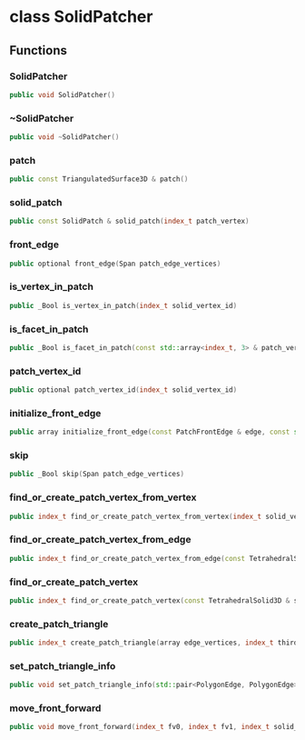 # class SolidPatcher


## Functions

### SolidPatcher

```cpp
public void SolidPatcher()
```


### ~SolidPatcher

```cpp
public void ~SolidPatcher()
```


### patch

```cpp
public const TriangulatedSurface3D & patch()
```


### solid_patch

```cpp
public const SolidPatch & solid_patch(index_t patch_vertex)
```


### front_edge

```cpp
public optional front_edge(Span patch_edge_vertices)
```


### is_vertex_in_patch

```cpp
public _Bool is_vertex_in_patch(index_t solid_vertex_id)
```


### is_facet_in_patch

```cpp
public _Bool is_facet_in_patch(const std::array<index_t, 3> & patch_vertices)
```


### patch_vertex_id

```cpp
public optional patch_vertex_id(index_t solid_vertex_id)
```


### initialize_front_edge

```cpp
public array initialize_front_edge(const PatchFrontEdge & edge, const std::array<index_t, 2> & solid_edge_vertices)
```


### skip

```cpp
public _Bool skip(Span patch_edge_vertices)
```


### find_or_create_patch_vertex_from_vertex

```cpp
public index_t find_or_create_patch_vertex_from_vertex(index_t solid_vertex)
```


### find_or_create_patch_vertex_from_edge

```cpp
public index_t find_or_create_patch_vertex_from_edge(const TetrahedralSolid3D & solid, index_t solid_edge)
```


### find_or_create_patch_vertex

```cpp
public index_t find_or_create_patch_vertex(const TetrahedralSolid3D & solid, const SolidPatch & patch)
```


### create_patch_triangle

```cpp
public index_t create_patch_triangle(array edge_vertices, index_t third_vertex)
```


### set_patch_triangle_info

```cpp
public void set_patch_triangle_info(std::pair<PolygonEdge, PolygonEdge> & triangle_info, const PolygonEdge & polygon_edge)
```


### move_front_forward

```cpp
public void move_front_forward(index_t fv0, index_t fv1, index_t solid_vertex, index_t opp_front_vertex, const TetrahedralSolid3D & solid)
```




